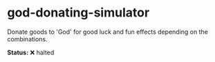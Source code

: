 # god-donating-simulator
Donate goods to 'God' for good luck and fun effects depending on the combinations.

**Status:** ❌ halted  <br>
